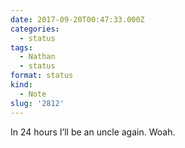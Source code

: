 ```yaml
---
date: 2017-09-20T00:47:33.000Z
categories:
  - status
tags:
  - Nathan
  - status
format: status
kind:
  - Note
slug: '2812'
---
```

In 24 hours I’ll be an uncle again. Woah.
